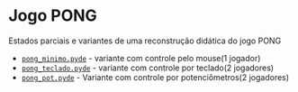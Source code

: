 # Jogo PONG

Estados parciais e variantes de uma reconstrução didática do jogo PONG

* [`pong_minimo.pyde`](pong_minimo/pong_minimo.pyde) - variante com controle pelo mouse(1 jogador)
* [`pong_teclado.pyde`](pong_teclado/pong_teclado.pyde) - variante com controle por teclado(2 jogadores)
* [`pong_pot.pyde`](pong_pot/pong_pot.pyde) - Variante com controle por  potenciômetros(2 jogadores)
